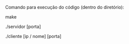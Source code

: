 Comando para execução do código (dentro do diretório):

make

./servidor [porta]

./cliente [ip / nome] [porta]
